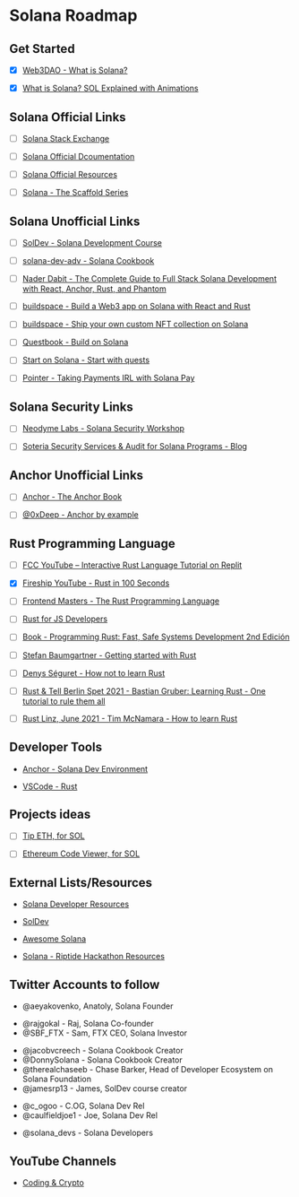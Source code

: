 # Solana Roadmap

## Get Started

- [x] [Web3DAO - What is Solana?](https://github.com/Web3DAO-Community/What-is-Solana)

* [x] [What is Solana? SOL Explained with Animations](https://www.youtube.com/watch?v=1jzROE6EhxM)

## Solana Official Links

- [ ] [Solana Stack Exchange](https://solana.stackexchange.com/)

* [ ] [Solana Official Dcoumentation](https://docs.solana.com)

- [ ] [Solana Official Resources](https://solana.com/developers)

* [ ] [Solana - The Scaffold Series](https://solana.com/news/solana-scaffold-part-1-wallet-adapter)

## Solana Unofficial Links

- [ ] [SolDev - Solana Development Course](https://soldev.app/course)

* [ ] [solana-dev-adv - Solana Cookbook](https://solanacookbook.com/)

- [ ] [Nader Dabit - The Complete Guide to Full Stack Solana Development with React, Anchor, Rust, and Phantom](https://dev.to/dabit3/the-complete-guide-to-full-stack-solana-development-with-react-anchor-rust-and-phantom-3291)

* [ ] [buildspace - Build a Web3 app on Solana with React and Rust](https://app.buildspace.so/projects/CObd6d35ce-3394-4bd8-977e-cbee82ae07a3)

- [ ] [buildspace - Ship your own custom NFT collection on Solana](https://app.buildspace.so/projects/CO77556be5-25e9-49dd-a799-91a2fc29520e)

* [ ] [Questbook - Build on Solana](https://openquest.xyz/tracks/build-on-solana)

- [ ] [Start on Solana - Start with quests](https://www.startonsolana.com)

* [ ] [Pointer - Taking Payments IRL with Solana Pay](https://www.pointer.gg/tutorials/solana-pay-irl-payments/944eba7e-82c6-4527-b55c-5411cdf63b23#welcome)

## Solana Security Links

- [ ] [Neodyme Labs - Solana Security Workshop](https://workshop.neodyme.io)

* [ ] [Soteria Security Services & Audit for Solana Programs - Blog](https://www.soteria.dev/blogs)

## Anchor Unofficial Links

- [ ] [Anchor - The Anchor Book](https://book.anchor-lang.com/)

* [ ] [@0xDeep - Anchor by example](https://examples.anchor-lang.com)

## Rust Programming Language

- [ ] [FCC YouTube – Interactive Rust Language Tutorial on Replit](https://www.youtube.com/watch?v=MsocPEZBd-M)

* [x] [Fireship YouTube - Rust in 100 Seconds](https://www.youtube.com/watch?v=5C_HPTJg5ek)

- [ ] [Frontend Masters - The Rust Programming Language](https://frontendmasters.com/courses/rust)

* [ ] [Rust for JS Developers](https://rustforjs.dev)

- [ ] [Book - Programming Rust: Fast, Safe Systems Development 2nd Edición](https://www.oreilly.com/library/view/programming-rust-2nd/9781492052586)

* [ ] [Stefan Baumgartner - Getting started with Rust](https://fettblog.eu/getting-started-with-rust)

- [ ] [Denys Séguret - How not to learn Rust](https://dystroy.org/blog/how-not-to-learn-rust)

* [ ] [Rust & Tell Berlin Spet 2021 - Bastian Gruber: Learning Rust - One tutorial to rule them all](https://www.youtube.com/watch?v=QoatPlzc0-Y)

- [ ] [Rust Linz, June 2021 - Tim McNamara - How to learn Rust](https://www.youtube.com/watch?v=sDtQaO5_SOw)

## Developer Tools

- [Anchor - Solana Dev Environment](https://project-serum.github.io/anchor/getting-started/introduction.html)

* [VSCode - Rust](https://marketplace.visualstudio.com/items?itemName=rust-lang.rust)

## Projects ideas

- [ ] [Tip ETH, for SOL](https://tipeth.xyz)

- [ ] [Ethereum Code Viewer, for SOL](https://github.com/dethcrypto/ethereum-code-viewer)

## External Lists/Resources

- [Solana Developer Resources](https://www.notion.so/Solana-Developer-Resources-267371c95fae42d3ab608f3e4de9aa04)

* [SolDev](https://www.soldev.app)

- [Awesome Solana](https://github.com/paul-schaaf/awesome-solana)

* [Solana - Riptide Hackathon Resources](https://solana.com/riptide/resources)

## Twitter Accounts to follow

- @aeyakovenko, Anatoly, Solana Founder

* @rajgokal - Raj, Solana Co-founder
* @SBF_FTX - Sam, FTX CEO, Solana Investor

- @jacobvcreech - Solana Cookbook Creator
- @DonnySolana - Solana Cookbook Creator
- @therealchaseeb - Chase Barker, Head of Developer Ecosystem on Solana Foundation
- @jamesrp13 - James, SolDev course creator

* @c_ogoo - C.OG, Solana Dev Rel
* @caulfieldjoe1 - Joe, Solana Dev Rel

- @solana_devs - Solana Developers

## YouTube Channels

- [Coding & Crypto](https://www.youtube.com/c/CodingCrypto/videos)
